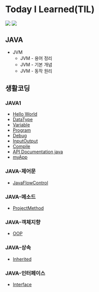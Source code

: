 # Today I Learned(TIL)


<div>
<img src="https://img.shields.io/badge/Java-007396?style=flat&logo=Java&logoColor=white"/>
<img src="https://img.shields.io/badge/Spring Boot-6DB33F?style=flat&logo=Spring Boot&logoColor=white"/>
</div>


## JAVA

- JVM
  - JVM - 용어 정리
  - JVM - 기본 개념
  - JVM - 동작 원리


## 생활코딩

### JAVA1

- [Hello World](https://github.com/KKHoon210417/TIL/tree/master/%EC%83%9D%ED%99%9C%EC%BD%94%EB%94%A9/HelloWorld#hello-world)
- [DataType](https://github.com/KKHoon210417/TIL/tree/master/%EC%83%9D%ED%99%9C%EC%BD%94%EB%94%A9/Data#data)
- [Variable](https://github.com/KKHoon210417/TIL/blob/master/%EC%83%9D%ED%99%9C%EC%BD%94%EB%94%A9/Variable/README.md#%EB%B3%80%EC%88%98)
- [Program](https://github.com/KKHoon210417/TIL/tree/master/%EC%83%9D%ED%99%9C%EC%BD%94%EB%94%A9/Program#%ED%94%84%EB%A1%9C%EA%B7%B8%EB%9E%98%EB%B0%8D)
- [Debug](https://github.com/KKHoon210417/TIL/tree/master/%EC%83%9D%ED%99%9C%EC%BD%94%EB%94%A9/Debug#%EB%94%94%EB%B2%84%EA%B1%B0)
- [InputOutput](https://github.com/KKHoon210417/TIL/blob/master/생활코딩/InputOutput/README.md#입력과-출력)
- [Compile](https://github.com/KKHoon210417/TIL/blob/master/생활코딩/Compile/README.md#컴파일)
- [API Documentation java](https://github.com/KKHoon210417/TIL/blob/master/생활코딩/ClassApp/README.md#api-documentation-java)
- [myApp](https://github.com/KKHoon210417/TIL/blob/master/%EC%83%9D%ED%99%9C%EC%BD%94%EB%94%A9/MyApp/README.md#%EB%82%98%EC%9D%98-%EC%95%B1-%EB%A7%8C%EB%93%A4%EA%B8%B0)

### JAVA-제어문
- [JavaFlowControl](https://github.com/KKHoon210417/TIL/tree/master/%EC%83%9D%ED%99%9C%EC%BD%94%EB%94%A9/javaFlowControl#%EC%A0%9C%EC%96%B4%EB%AC%B8)

### JAVA-메소드
- [ProjectMethod](https://github.com/KKHoon210417/TIL/tree/master/%EC%83%9D%ED%99%9C%EC%BD%94%EB%94%A9/ProjectMethod#%EB%A9%94%EC%86%8C%EB%93%9C)

### JAVA-객체지향
- [OOP](https://github.com/KKHoon210417/TIL/tree/master/생활코딩/ProjectOOP#객체지향프로그래밍)

### JAVA-상속
- [Inherited](https://github.com/KKHoon210417/TIL/tree/master/생활코딩/code#상속)

### JAVA-인터페이스
- [Interface](https://github.com/KKHoon210417/TIL/tree/master/생활코딩/InterfaceApp#인터페이스)
